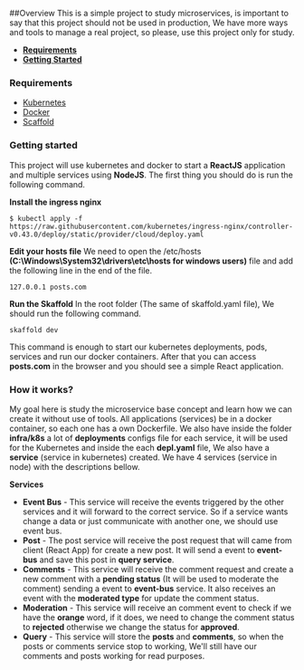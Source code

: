 ##Overview
This is a simple project to study microservices, is important to say that this project should not be used in production, We have more ways and tools to manage a real project, so please, use this project only for study.

- **[Requirements](#requirements)**
- **[Getting Started](#real-cool-heading)**

### Requirements

- [Kubernetes](https://www.docker.com/products/kubernetes)
- [Docker](https://docs.docker.com/get-docker/)
- [Scaffold](https://skaffold.dev/)

### Getting started

This project will use kubernetes and docker to start a **ReactJS** application and multiple services using **NodeJS**. The first thing you should do is run the following command.

**Install the ingress nginx**

```
$ kubectl apply -f https://raw.githubusercontent.com/kubernetes/ingress-nginx/controller-v0.43.0/deploy/static/provider/cloud/deploy.yaml
```

**Edit your hosts file**
We need to open the /etc/hosts **(C:\Windows\System32\drivers\etc\hosts for windows users)** file and add the following line in the end of the file.

```
127.0.0.1 posts.com
```

**Run the Skaffold**
In the root folder (The same of skaffold.yaml file), We should run the following command.

```
skaffold dev
```

This command is enough to start our kubernetes deployments, pods, services and run our docker containers. After that you can access **posts.com** in the browser and you should see a simple React application.

### How it works?

My goal here is study the microservice base concept and learn how we can create it without use of tools. All applications (services) be in a docker container, so each one has a own Dockerfile. We also have inside the folder **infra/k8s** a lot of **deployments** configs file for each service, it will be used for the Kubernetes and inside the each **depl.yaml** file, We also have a **service** (service in kubernetes) created. We have 4 services (service in node) with the descriptions bellow.

**Services**

- **Event Bus** - This service will receive the events triggered by the other services and it will forward to the correct service. So if a service wants change a data or just communicate with another one, we should use event bus.
- **Post** - The post service will receive the post request that will came from client (React App) for create a new post. It will send a event to **event-bus** and save this post in **query service**.
- **Comments** - This service will receive the comment request and create a new comment with a **pending status** (It will be used to moderate the comment) sending a event to **event-bus** service. It also receives an event with the **moderated type** for update the comment status.
- **Moderation** - This service will receive an comment event to check if we have the **orange** word, if it does, we need to change the comment status to **rejected** otherwise we change the status for **approved**.
- **Query** - This service will store the **posts** and **comments**, so when the posts or comments service stop to working, We'll still have our comments and posts working for read purposes.
